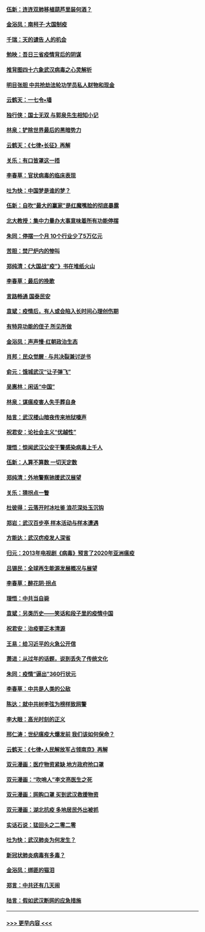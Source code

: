 #### [伍新：连连双肺移植葫芦里装何酒？](../pages/nsc993/n11913667.md?t=03050731) 
#### [金浴凤：南柯子·大国制疫](../pages/nsc993/n11913657.md?t=03050731) 
#### [千瑞：天的谴告  人的机会](../pages/nsc993/n11913309.md?t=03050731) 
#### [勉映：吾日三省疫情背后的阴谋](../pages/nsc993/n11913079.md?t=03050731) 
#### [推背图四十六象武汉病毒之心灵解析](../pages/nsc993/n11911761.md?t=03050731) 
#### [明目张胆 中共抢劫法轮功学员私人财物和现金](../pages/nsc993/n11910262.md?t=03050731) 
#### [云鹤天：一七令▪墙](../pages/nsc993/n11910627.md?t=03050731) 
#### [独行侠：国士无双 与郭泉先生相知小记](../pages/nsc993/n11910613.md?t=03050731) 
#### [林泉：铲除世界最后的黑暗势力](../pages/nsc993/n11909320.md?t=03050731) 
#### [云鹤天：《七律▪长征》再解](../pages/nsc993/n11909327.md?t=03050731) 
#### [关乐：有口皆罩这一捂](../pages/nsc993/n11908393.md?t=03050731) 
#### [李春草：官状病毒的临床表现](../pages/nsc993/n11908339.md?t=03050731) 
#### [吐为快：中国梦是谁的梦？](../pages/nsc993/n11906564.md?t=03050731) 
#### [伍新：自吹“最大的赢家”是红魔嘴脸的彻底暴露](../pages/nsc993/n11906407.md?t=03050731) 
#### [北大教授：集中力量办大事意味着所有功能停摆](../pages/nsc993/n11904800.md?t=03050731) 
#### [朱同：停摆一个月 10个行业少了5万亿元](../pages/nsc993/n11904498.md?t=03050731) 
#### [苦胆：焚尸炉内的惨叫](../pages/nsc993/n11904479.md?t=03050731) 
#### [郑纯清：《大国战“疫”》书在堆纸火山](../pages/nsc993/n11904450.md?t=03050731) 
#### [李春草：最后的挽歌](../pages/nsc993/n11904441.md?t=03050731) 
#### [言路畅通 国泰民安](../pages/nsc993/n11904222.md?t=03050731) 
#### [袁斌：疫情后，有人或会陷入长时间心理创伤期](../pages/nsc993/n11901514.md?t=03050731) 
#### [有特异功能的侄子 所见所做](../pages/nsc993/n11901154.md?t=03050731) 
#### [金浴凤：声声慢‧红朝政治生态](../pages/nsc993/n11899553.md?t=03050731) 
#### [肖邦：民众觉醒 · 与共决裂兼讨逆书](../pages/nsc993/n11898435.md?t=03050731) 
#### [俞元：饿城武汉“让子弹飞”](../pages/nsc993/n11898344.md?t=03050731) 
#### [吴惠林：闲话“中国”](../pages/nsc993/n11898182.md?t=03050731) 
#### [林泉：谋瘟疫害人失手葬自身](../pages/nsc993/n11897892.md?t=03050731) 
#### [陆言：武汉楼山暗夜传来地狱嚎声](../pages/nsc993/n11897033.md?t=03050731) 
#### [祝君安：论社会主义“优越性”](../pages/nsc993/n11897005.md?t=03050731) 
#### [理悟：惊闻武汉公安干警感染病毒上千人](../pages/nsc993/n11896947.md?t=03050731) 
#### [伍新：人算不算数 一切天定数](../pages/nsc993/n11893372.md?t=03050731) 
#### [郑纯清：外地警察驰援武汉展望](../pages/nsc993/n11893115.md?t=03050731) 
#### [关乐：猜拐点一瞥](../pages/nsc993/n11893020.md?t=03050731) 
#### [杜彼得：云落开时冰吐鉴 浪花深处玉沉钩](../pages/nsc993/n11892107.md?t=03050731) 
#### [郑岩：武汉百步亭 样本活动与样本遭遇](../pages/nsc993/n11892310.md?t=03050731) 
#### [方能达：武汉疠疫发人深省](../pages/nsc993/n11891376.md?t=03050731) 
#### [归元：2013年电视剧《病毒》预言了2020年亚洲瘟疫](../pages/nsc993/n11891126.md?t=03050731) 
#### [吕锡民：全球再生能源发展概况与展望](../pages/nsc993/n11890613.md?t=03050731) 
#### [李春草：醉花阴·拐点](../pages/nsc993/n11890567.md?t=03050731) 
#### [理悟：中共当自毙](../pages/nsc993/n11890559.md?t=03050731) 
#### [袁斌：另类历史——笑话和段子里的疫情中国](../pages/nsc993/n11889243.md?t=03050731) 
#### [祝君安：治疫要正本清源](../pages/nsc993/n11889085.md?t=03050731) 
#### [王易：给习近平的火急公开信](../pages/nsc993/n11888225.md?t=03050731) 
#### [萧进：从过年的话题，说到丢失了传统文化](../pages/nsc993/n11887732.md?t=03050731) 
#### [朱同：疫情“逼出”360行状元](../pages/nsc993/n11887678.md?t=03050731) 
#### [李春草：中共是人类的公敌](../pages/nsc993/n11887656.md?t=03050731) 
#### [陈达：就中共树李弦为榜样致网警](../pages/nsc993/n11887625.md?t=03050731) 
#### [李大眼：高光时刻的正义](../pages/nsc993/n11887585.md?t=03050731) 
#### [邢仁涛：世纪瘟疫大爆发前 我们该如何保命？](../pages/nsc993/n11887535.md?t=03050731) 
#### [云鹤天：《七律▪人民解放军占领南京》再解](../pages/nsc993/n11887524.md?t=03050731) 
#### [双元漫画：医疗物资紧缺 地方政府抢口罩](../pages/nsc993/n11884744.md?t=03050731) 
#### [双元漫画：“吹哨人”李文亮医生之死](../pages/nsc993/n11884705.md?t=03050731) 
#### [双元漫画：网购口罩 买到武汉救援物资](../pages/nsc993/n11884670.md?t=03050731) 
#### [双元漫画：湖北抗疫 多地居民外出被抓](../pages/nsc993/n11884643.md?t=03050731) 
#### [实话石说：猛回头之二零二零](../pages/nsc993/n11883968.md?t=03050731) 
#### [吐为快：武汉肺炎为何发生？](../pages/nsc993/n11882180.md?t=03050731) 
#### [新冠状肺炎病毒有多毒？](../pages/nsc993/n11881790.md?t=03050731) 
#### [金浴凤：绑匪的猫泪](../pages/nsc993/n11880664.md?t=03050731) 
#### [郑言：中共还有几天闹](../pages/nsc993/n11880645.md?t=03050731) 
#### [陆言：假如武汉断网的应急措施](../pages/nsc993/n11880619.md?t=03050731) 

----
#### [ >>> 更早内容 <<< ](../indexes/nsc993-earlier.md)
